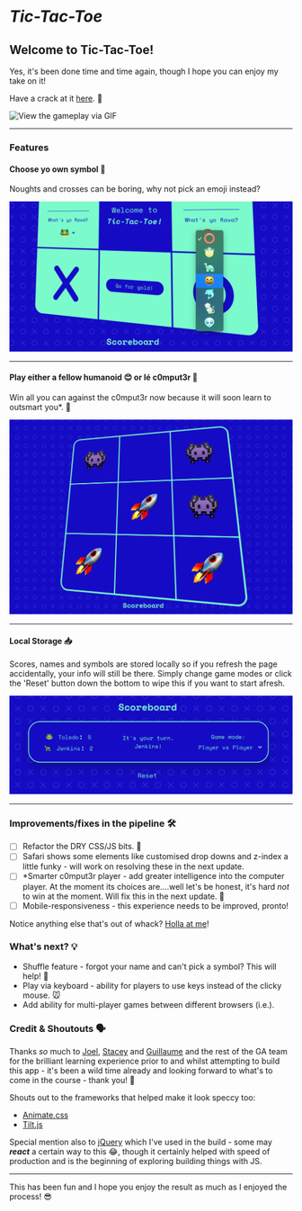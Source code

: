 # _Tic-Tac-Toe_

## Welcome to Tic-Tac-Toe!

Yes, it's been done time and time again, though I hope you can enjoy my take on it!

Have a crack at it [here](https://oisa.github.io/tic-tac-toe/). 🤫

![View the gameplay via GIF](/images/tic-tac-toe-gameplay-480.gif)

---

### Features

#### Choose yo own symbol 🐒

Noughts and crosses can be boring, why not pick an emoji instead?

![Image of user choosing their symbol](/images/pick-yo-symbol.png)

---

#### Play either a fellow humanoid 😊 or lé c0mput3r 👾

Win all you can against the c0mput3r now because it will soon learn to outsmart you*. 🧠

![Image of scoreboard](/images/vs-computer.png)

---

#### Local Storage 📥

Scores, names and symbols are stored locally so if you refresh the page accidentally, your info will still be there. Simply change game modes or click the 'Reset' button down the bottom to wipe this if you want to start afresh.

![Image of scoreboard](/images/scoreboard.png)

---

### Improvements/fixes in the pipeline 🛠

- [ ] Refactor the DRY CSS/JS bits. 🥵
- [ ] Safari shows some elements like customised drop downs and z-index a little funky - will work on resolving these in the next update.
- [ ] *Smarter c0mput3r player - add greater intelligence into the computer player. At the moment its choices are....well let's be honest, it's hard _not_ to win at the moment. Will fix this in the next update. 👾
- [ ] Mobile-responsiveness - this experience needs to be improved, pronto!

Notice anything else that's out of whack? [Holla at me](mailto:j.m.o.carlton@gmail.com?subject=[GitHub]%20Tic-Tac-Toe%20Suggestion%20😎)!


### What's next? 💡

- Shuffle feature - forgot your name and can't pick a symbol? This will help! 🔀
- Play via keyboard - ability for players to use keys instead of the clicky mouse. 🐭
- Add ability for multi-player games between different browsers (i.e.).


### Credit & Shoutouts 🗣

Thanks _so_ much to [Joel](https://github.com/wofockham), [Stacey](https://github.com/StaceyBros) and [Guillaume](https://github.com/gcrk) and the rest of the GA team for the brilliant learning experience prior to and whilst attempting to build this app - it's been a wild time already and looking forward to what's to come in the course - thank you! 🤠

Shouts out to the frameworks that helped make it look speccy too:

- [Animate.css](https://animate.style/)
- [Tilt.js](https://gijsroge.github.io/tilt.js/)

Special mention also to [jQuery](https://github.com/jquery) which I've used in the build - some may _**react**_ a certain way to this 😂, though it certainly helped with speed of production and is the beginning of exploring building things with JS.

---

This has been fun and I hope you enjoy the result as much as I enjoyed the process! 😎
